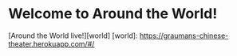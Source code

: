 Welcome to Around the World!
======================

[Around the World live!][world]
[world]: https://graumans-chinese-theater.herokuapp.com/#/
